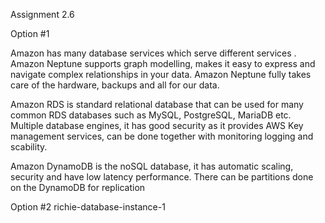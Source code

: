Assignment 2.6

Option #1

Amazon has many database services which serve different services .
Amazon Neptune supports graph modelling, makes it easy to express and navigate complex relationships in your data. Amazon Neptune fully takes care of the hardware, backups and all for our data.

Amazon RDS is standard relational database that can be used for many common RDS databases such as MySQL, PostgreSQL, MariaDB etc. Multiple database engines, it has good security as it provides AWS Key management services, can be done together with monitoring logging and scability.


Amazon DynamoDB is the noSQL database, it has automatic scaling, security and have low latency performance. There can be partitions done on the DynamoDB for replication

Option #2
richie-database-instance-1